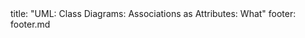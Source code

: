 <frontmatter>
title: "UML: Class Diagrams: Associations as Attributes: What"
footer: footer.md
</frontmatter>

<include src="unit-inPage-asFlat.md" boilerplate />